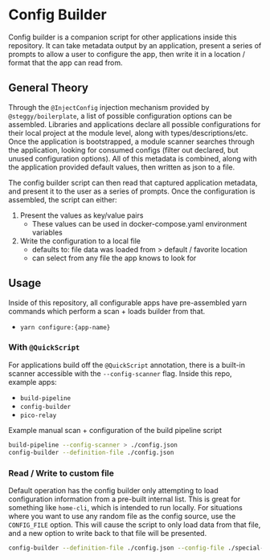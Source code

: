 # Config Builder

Config builder is a companion script for other applications inside this repository.
It can take metadata output by an application, present a series of prompts to allow a user to configure the app,
then write it in a location / format that the app can read from.

## General Theory

Through the `@InjectConfig` injection mechanism provided by `@steggy/boilerplate`, a list of possible configuration options can be assembled.
Libraries and applications declare all possible configurations for their local project at the module level, along with types/descriptions/etc.
Once the application is bootstrapped, a module scanner searches through the application, looking for consumed configs (filter out declared, but unused configuration options).
All of this metadata is combined, along with the application provided default values, then written as json to a file.

The config builder script can then read that captured application metadata, and present it to the user as a series of prompts.
Once the configuration is assembled, the script can either:

1) Present the values as key/value pairs
   - These values can be used in docker-compose.yaml environment variables
2) Write the configuration to a local file
   - defaults to: file data was loaded from > default / favorite location
   - can select from any file the app knows to look for

## Usage

Inside of this repository, all configurable apps have pre-assembled yarn commands which perform a scan + loads builder from that.

- `yarn configure:{app-name}`

### With `@QuickScript`

For applications build off the `@QuickScript` annotation, there is a built-in scanner accessible with the `--config-scanner` flag.
Inside this repo, example apps:

- `build-pipeline`
- `config-builder`
- `pico-relay`

Example manual scan + configuration of the build pipeline script

```bash
build-pipeline --config-scanner > ./config.json
config-builder --definition-file ./config.json
```

### Read / Write to custom file

Default operation has the config builder only attempting to load configuration information from a pre-built internal list.
This is great for something like `home-cli`, which is intended to run locally.
For situations where you want to use any random file as the config source, use the `CONFIG_FILE` option.
This will cause the script to only load data from that file, and a new option to write back to that file will be presented.

```bash
config-builder --definition-file ./config.json --config-file ./special-config.ini
```
